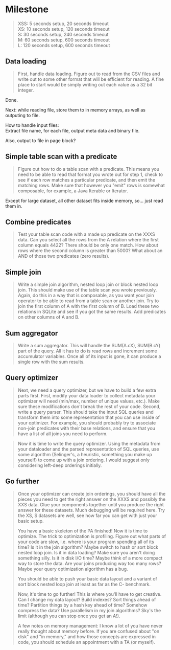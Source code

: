 # Milestone

> XSS: 5 seconds setup, 20 seconds timeout  
> XS: 10 seconds setup, 120 seconds timeout  
> S: 30 seconds setup, 240 seconds timeout  
> M: 60 seconds setup, 600 seconds timeout  
> L: 120 seconds setup, 600 seconds timeout

## Data loading

> First, handle data loading. Figure out to read from the CSV files and write out to some other format that will be efficient for reading. A fine place to start would be simply writing out each value as a 32 bit integer.

Done.

Next: while reading file, store them to in memory arrays, as well as outputing to file.

How to handle input files:  
Extract file name, for each file, output meta data and binary file.

Also, output to file in page block?

## Simple table scan with a predicate

> Figure out how to do a table scan with a predicate. This means you need to be able to read that format you wrote out for step 1, check to see if each row matches a particular predicate, and then emit the matching rows. Make sure that however you "emit" rows is somewhat composable, for example, a Java Iterable or Iterator.

Except for large dataset, all other dataset fits inside memory, so... just read them in.

## Combine predicates

> Test your table scan code with a made up predicate on the XXXS data. Can you select all the rows from the A relation where the first column equals 4422? There should be only one match. How about rows where the second column is greater than 5000? What about an AND of those two predicates (zero results).

## Simple join

> Write a simple join algorithm, nested loop join or block nested loop join. This should make use of the table scan you wrote previously. Again, do this in a way that is composable, as you want your join operator to be able to read from a table scan or another join. Try to join the first column of A with the first column of B. Load these two relations in SQLite and see if you got the same results. Add predicates on other columns of A and B.

## Sum aggregator

> Write a sum aggregator. This will handle the SUM(A.cX), SUM(B.cY) part of the query. All it has to do is read rows and increment some accumulator variables. Once all of its input is gone, it can produce a single row with the sum results.

## Query optimizer

> Next, we need a query optimizer, but we have to build a few extra parts first. First, modify your data loader to collect metadata your optimizer will need (min/max, number of unique values, etc.). Make sure these modifications don't break the rest of your code. Second, write a query parser. This should take the input SQL queries and transform them into some representation that you can use inside of your optimizer. For example, you should probably try to associate non-join predicates with their base relations, and ensure that you have a list of all joins you need to perform.

> Now it is time to write the query optimizer. Using the metadata from your dataloader and the parsed representation of SQL queries, use some algorithm (Selinger's, a heuristic, something you make up yourself) to come up with a join ordering. I would suggest only considering left-deep orderings initially.

## Go further

> Once your optimizer can create join orderings, you should have all the pieces you need to get the right answer on the XXXS and possibly the XXS data. Glue your components together until you produce the right answer for these datasets. Much debugging will be required here. Try the XS, S datasets are well, see how far you can get with just your basic setup.
>
> You have a basic skeleton of the PA finished! Now it is time to optimize. The trick to optimization is profiling. Figure out what parts of your code are slow, i.e. where is your program spending all of its time? Is it in the join algorithm? Maybe switch to hash or sort block nested loop join. Is it in data loading? Make sure you aren't doing something silly. Is it in disk I/O time? Maybe think of a more compact way to store the data. Are your joins producing way too many rows? Maybe your query optimization algorithm has a bug.
>
> You should be able to push your basic data layout and a variant of sort block nested loop join at least as far as the C- benchmark. 
> 
> Now, it's time to go further! This is where you'll have to get creative. Can I change my data layout? Build indexes? Sort things ahead of time? Partition things by a hash key ahead of time? Somehow compress the data? Use parallelism in my join algorithms? Sky's the limit (although you can stop once you get an A!).
>
> A few notes on memory management:
> I know a lot of you have never really thought about memory before. If you are confused about "on disk" and "in memory," and how those concepts are expressed in code, you should schedule an appointment with a TA (or myself).
